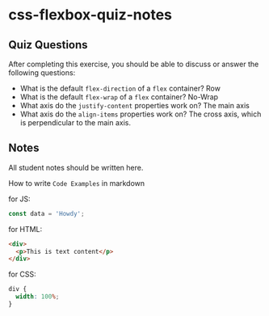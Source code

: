 # css-flexbox-quiz-notes

## Quiz Questions

After completing this exercise, you should be able to discuss or answer the following questions:

- What is the default `flex-direction` of a `flex` container?
  Row
- What is the default `flex-wrap` of a `flex` container?
  No-Wrap
- What axis do the `justify-content` properties work on?
  The main axis
- What axis do the `align-items` properties work on?
  The cross axis, which is perpendicular to the main axis.

## Notes

All student notes should be written here.

How to write `Code Examples` in markdown

for JS:

```javascript
const data = 'Howdy';
```

for HTML:

```html
<div>
  <p>This is text content</p>
</div>
```

for CSS:

```css
div {
  width: 100%;
}
```
